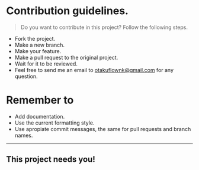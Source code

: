 # Contribution guidelines.

> Do you want to contribute in this project? Follow the following steps.

- Fork the project.
- Make a new branch.
- Make your feature.
- Make a pull request to the original project.
- Wait for it to be reviewed.
- Feel free to send me an email to otakuflownk@gmail.com for any question.

# Remember to

- Add documentation.
- Use the current formatting style.
- Use apropiate commit messages, the same for pull requests and branch names.

***

## This project needs you!